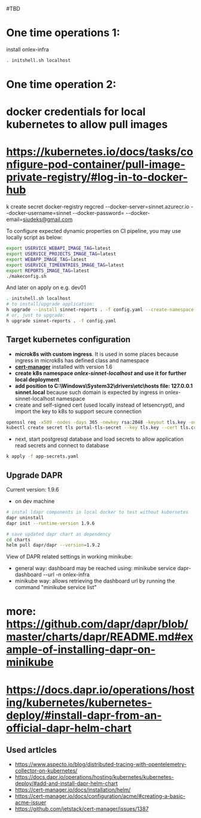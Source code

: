 #TBD


# One time operations 1:
install onlex-infra


```bash
. initshell.sh localhost
```

# One time operation 2:
# docker credentials for local kubernetes to allow pull images
# https://kubernetes.io/docs/tasks/configure-pod-container/pull-image-private-registry/#log-in-to-docker-hub
k create secret docker-registry regcred --docker-server=sinnet.azurecr.io --docker-username=sinnet --docker-password=<access key> --docker-email=siudeks@gmail.com

To configure expected dynamic properties on CI pipeline, you may use locally script as below:
```bash
export USERVICE_WEBAPI_IMAGE_TAG=latest
export USERVICE_PROJECTS_IMAGE_TAG=latest
export WEBAPP_IMAGE_TAG=latest
export USERVICE_TIMEENTRIES_IMAGE_TAG=latest
export REPORTS_IMAGE_TAG=latest
./makeconfig.sh
```
And later on apply on e.g. dev01
```bash
. initshell.sh localhost
# to install/upgrade application:
h upgrade --install sinnet-reports . -f config.yaml --create-namespace
# or, just to upgrade:
h upgrade sinnet-reports . -f config.yaml

```

##
## Target kubernetes configuration
- **microk8s with custom ingress**. It is used in some places because ingress in microk8s has defined class and namespace
- **[cert-manager](https://cert-manager.io/)** installed with version 1.6
- **create k8s namespace *onlex-sinnet-localhost* and use it for further local deployment**
- **add position to C:\Windows\System32\drivers\etc\hosts file: 127.0.0.1 sinnet.local** because such domain is expected by ingress in onlex-sinnet-localhost namespace
- create and self-signed cert (used locally instead of letsencrypt), and import the key to k8s to support secure connection
```bash
openssl req -x509 -nodes -days 365 -newkey rsa:2048 -keyout tls.key -out tls.crt -subj "/CN=sinnet.local/O=sinnet.local"
kubectl create secret tls portal-tls-secret --key tls.key --cert tls.crt -n onlex-sinnet-localhost
```
- next, start postgresql database and load secrets to allow application read secrets and connect to database
```bash
k apply -f app-secrets.yaml
```

## Upgrade DAPR
Current version: 1.9.6

- on dev machine
```bash
# instal ldapr components in local docker to test without kubernetes
dapr uninstall
dapr init --runtime-version 1.9.6

# save updated dapr chart as dependency
cd charts
helm pull dapr/dapr --version=1.9.2

```

View of DAPR related settings in working minikube:
- general way: dashboard may be reached using: minikube service dapr-dashboard --url -n onlex-infra
- minikube way: allows retrieving the dashboard url by running the command "minikube service list"
# more: https://github.com/dapr/dapr/blob/master/charts/dapr/README.md#example-of-installing-dapr-on-minikube
#       https://docs.dapr.io/operations/hosting/kubernetes/kubernetes-deploy/#install-dapr-from-an-official-dapr-helm-chart


## Used artlcles
- https://www.aspecto.io/blog/distributed-tracing-with-opentelemetry-collector-on-kubernetes/
- https://docs.dapr.io/operations/hosting/kubernetes/kubernetes-deploy/#add-and-install-dapr-helm-chart
- https://cert-manager.io/docs/installation/helm/
- https://cert-manager.io/docs/configuration/acme/#creating-a-basic-acme-issuer
- https://github.com/jetstack/cert-manager/issues/1387
